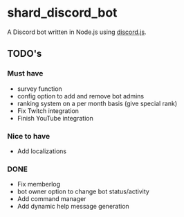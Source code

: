 # shard_discord_bot
A Discord bot written in Node.js using [discord.js](https://github.com/discordjs/discord.js).

## TODO's

### Must have

* survey function
* config option to add and remove bot admins
* ranking system on a per month basis (give special rank)
* Fix Twitch integration
* Finish YouTube integration

### Nice to have

* Add localizations

### DONE

* Fix memberlog
* bot owner option to change bot status/activity
* Add command manager
* Add dynamic help message generation